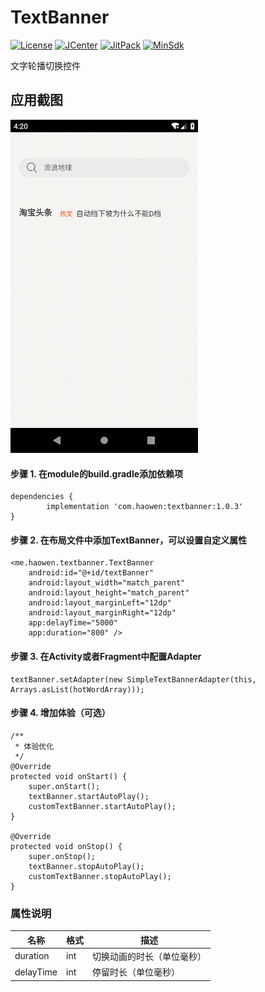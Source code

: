 # TextBanner

[![License](https://img.shields.io/badge/License%20-Apache%202-337ab7.svg)](https://www.apache.org/licenses/LICENSE-2.0)
[![JCenter](https://img.shields.io/badge/%20JCenter%20-1.0.3-5bc0de.svg)](https://bintray.com/haowen/maven/textbanner/_latestVersion)
[![JitPack](https://jitpack.io/v/HaowenLee/TextBanner.svg)](https://jitpack.io/#HaowenLee/TextBanner)
[![MinSdk](https://img.shields.io/badge/%20MinSdk%20-%2014+%20-f0ad4e.svg)](https://android-arsenal.com/api?level=14)

文字轮播切换控件

## 应用截图

<img src="https://raw.githubusercontent.com/HaowenLee/TextBanner/master/arts/text_banner.gif" width="300" alt="TextBanner效果图"/>

#### 步骤 1. 在module的build.gradle添加依赖项

```
dependencies {
        implementation 'com.haowen:textbanner:1.0.3'
}

```

#### 步骤 2. 在布局文件中添加TextBanner，可以设置自定义属性

```
<me.haowen.textbanner.TextBanner
    android:id="@+id/textBanner"
    android:layout_width="match_parent"
    android:layout_height="match_parent"
    android:layout_marginLeft="12dp"
    android:layout_marginRight="12dp"
    app:delayTime="5000"
    app:duration="800" />
```

#### 步骤 3. 在Activity或者Fragment中配置Adapter

```
textBanner.setAdapter(new SimpleTextBannerAdapter(this, Arrays.asList(hotWordArray)));
```

#### 步骤 4. 增加体验（可选）

```
/**
 * 体验优化
 */
@Override
protected void onStart() {
    super.onStart();
    textBanner.startAutoPlay();
    customTextBanner.startAutoPlay();
}

@Override
protected void onStop() {
    super.onStop();
    textBanner.stopAutoPlay();
    customTextBanner.stopAutoPlay();
}
```

### 属性说明

| 名称 | 格式 | 描述 |
| ------ | ------ | ------ |
| duration | int | 切换动画的时长（单位毫秒） |
| delayTime | int | 停留时长（单位毫秒） |
